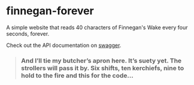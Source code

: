# finnegan-forever
A simple website that reads 40 characters of Finnegan's Wake every four seconds, forever.

Check out the API documentation on [swagger](https://app.swaggerhub.com/apis/zhammer/finnegan-forever/1.0.0-oas3).

> ### And I’ll tie my butcher’s apron here. It’s suety yet. The strollers will pass it by. Six shifts, ten kerchiefs, nine to hold to the fire and this for the code...
